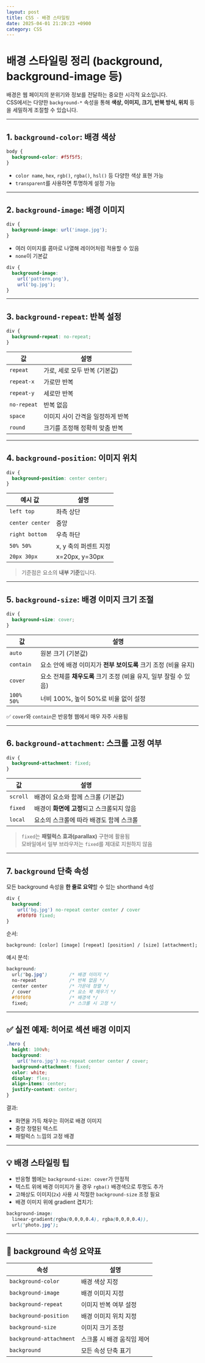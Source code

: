 ```yaml
---
layout: post
title: CSS - 배경 스타일링
date: 2025-04-01 21:20:23 +0900
category: CSS
---
```

# 배경 스타일링 정리 (background, background-image 등)

배경은 웹 페이지의 분위기와 정보를 전달하는 중요한 시각적 요소입니다.  
CSS에서는 다양한 `background-*` 속성을 통해 **색상, 이미지, 크기, 반복 방식, 위치** 등을 세밀하게 조절할 수 있습니다.

---

## 1. `background-color`: 배경 색상

```css
body {
  background-color: #f5f5f5;
}
```

- `color name`, `hex`, `rgb()`, `rgba()`, `hsl()` 등 다양한 색상 표현 가능
- `transparent`를 사용하면 투명하게 설정 가능

---

## 2. `background-image`: 배경 이미지

```css
div {
  background-image: url('image.jpg');
}
```

- 여러 이미지를 콤마로 나열해 레이어처럼 적용할 수 있음
- `none`이 기본값

```css
div {
  background-image: 
    url('pattern.png'), 
    url('bg.jpg');
}
```

---

## 3. `background-repeat`: 반복 설정

```css
div {
  background-repeat: no-repeat;
}
```

| 값           | 설명                              |
|--------------|-----------------------------------|
| `repeat`     | 가로, 세로 모두 반복 (기본값)      |
| `repeat-x`   | 가로만 반복                       |
| `repeat-y`   | 세로만 반복                       |
| `no-repeat`  | 반복 없음                         |
| `space`      | 이미지 사이 간격을 일정하게 반복  |
| `round`      | 크기를 조정해 정확히 맞춤 반복     |

---

## 4. `background-position`: 이미지 위치

```css
div {
  background-position: center center;
}
```

| 예시 값             | 설명                                 |
|----------------------|----------------------------------------|
| `left top`           | 좌측 상단                              |
| `center center`      | 중앙                                   |
| `right bottom`       | 우측 하단                              |
| `50% 50%`            | x, y 축의 퍼센트 지정                  |
| `20px 30px`          | x=20px, y=30px                         |

> 기준점은 요소의 **내부 기준**입니다.

---

## 5. `background-size`: 배경 이미지 크기 조절

```css
div {
  background-size: cover;
}
```

| 값           | 설명                                                            |
|--------------|-----------------------------------------------------------------|
| `auto`       | 원본 크기 (기본값)                                              |
| `contain`    | 요소 안에 배경 이미지가 **전부 보이도록** 크기 조정 (비율 유지) |
| `cover`      | 요소 전체를 **채우도록** 크기 조정 (비율 유지, 일부 잘릴 수 있음) |
| `100% 50%`   | 너비 100%, 높이 50%로 비율 없이 설정                            |

✅ `cover`와 `contain`은 반응형 웹에서 매우 자주 사용됨

---

## 6. `background-attachment`: 스크롤 고정 여부

```css
div {
  background-attachment: fixed;
}
```

| 값        | 설명                                     |
|-----------|------------------------------------------|
| `scroll`  | 배경이 요소와 함께 스크롤 (기본값)        |
| `fixed`   | 배경이 **화면에 고정**되고 스크롤되지 않음 |
| `local`   | 요소의 스크롤에 따라 배경도 함께 스크롤   |

> `fixed`는 **패럴럭스 효과(parallax)** 구현에 활용됨  
> 모바일에서 일부 브라우저는 `fixed`를 제대로 지원하지 않음

---

## 7. `background` 단축 속성

모든 background 속성을 **한 줄로 요약**할 수 있는 shorthand 속성

```css
div {
  background: 
    url('bg.jpg') no-repeat center center / cover 
    #f0f0f0 fixed;
}
```

순서:

```
background: [color] [image] [repeat] [position] / [size] [attachment];
```

예시 분석:

```css
background: 
  url('bg.jpg')        /* 배경 이미지 */
  no-repeat            /* 반복 없음 */
  center center        /* 가운데 정렬 */
  / cover              /* 요소 꽉 채우기 */
  #f0f0f0              /* 배경색 */
  fixed;               /* 스크롤 시 고정 */
```

---

## ✅ 실전 예제: 히어로 섹션 배경 이미지

```css
.hero {
  height: 100vh;
  background: 
    url('hero.jpg') no-repeat center center / cover;
  background-attachment: fixed;
  color: white;
  display: flex;
  align-items: center;
  justify-content: center;
}
```

결과:
- 화면을 가득 채우는 히어로 배경 이미지
- 중앙 정렬된 텍스트
- 패럴럭스 느낌의 고정 배경

---

## 💡 배경 스타일링 팁

- 반응형 웹에는 `background-size: cover`가 안정적
- 텍스트 위에 배경 이미지가 올 경우 `rgba()` 배경색으로 투명도 추가
- 고해상도 이미지(`2x`) 사용 시 적절한 `background-size` 조정 필요
- 배경 이미지 위에 gradient 겹치기:

```css
background-image: 
  linear-gradient(rgba(0,0,0,0.4), rgba(0,0,0,0.4)),
  url('photo.jpg');
```

---

## 📌 background 속성 요약표

| 속성                   | 설명                                 |
|------------------------|--------------------------------------|
| `background-color`     | 배경 색상 지정                       |
| `background-image`     | 배경 이미지 지정                    |
| `background-repeat`    | 이미지 반복 여부 설정               |
| `background-position`  | 배경 이미지 위치 지정               |
| `background-size`      | 이미지 크기 조정                    |
| `background-attachment`| 스크롤 시 배경 움직임 제어         |
| `background`           | 모든 속성 단축 표기                 |
